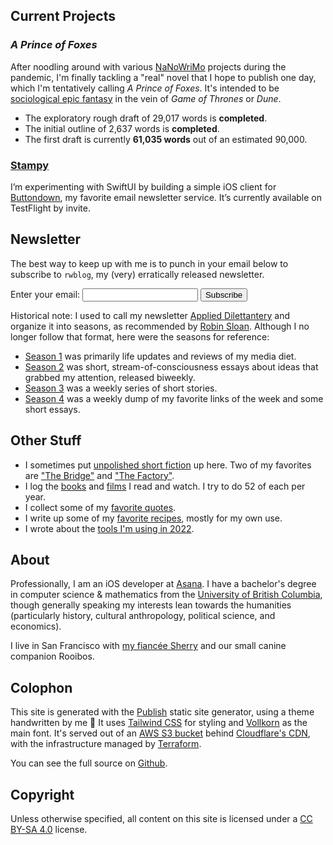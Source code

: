 ## Current Projects

### *A Prince of Foxes*

After noodling around with various [NaNoWriMo](https://nanowrimo.org) projects during the pandemic, I'm finally tackling a "real" novel that I hope to publish one day, which I'm tentatively calling *A Prince of Foxes*. It's intended to be [sociological epic fantasy](https://blogs.scientificamerican.com/observations/the-real-reason-fans-hate-the-last-season-of-game-of-thrones/) in the vein of *Game of Thrones* or *Dune*.

- The exploratory rough draft of 29,017 words is **completed**.
- The initial outline of 2,637 words is **completed**.
- The first draft is currently **61,035 words** out of an estimated 90,000.

###  [Stampy](https://github.com/rwblickhan/Stampy)

I’m experimenting with SwiftUI by building a simple iOS client for [Buttondown](https://buttondown.email/), my favorite email newsletter service. It’s currently available on TestFlight by invite.

## Newsletter

The best way to keep up with me is to punch in your email below to subscribe to `rwblog`, my (very) erratically released newsletter.

<div class="bg-rwb-slate-light dark:bg-neutral-800 my-4 px-5 pt-4 pb-1.5 max-w-2xl mx-auto rounded">
    <form
      action="https://buttondown.email/api/emails/embed-subscribe/rwblickhan"
      method="post"
      target="popupwindow"
      onsubmit="window.open('https://buttondown.email/rwblickhan', 'popupwindow')"
      class="embeddable-buttondown-form"
    >
      <label for="bd-email">Enter your email:</label>
      <input type="email" name="email" class="block mb-4 px-4 py-3 w-full bg-white dark:bg-neutral-900 border border-slate-400 rounded" />
      <input type="submit" value="Subscribe" class="block mb-2 px-4 py-3 w-full text-white bg-rwb-blue-light dark:bg-rwb-blue-dark border-0 rounded cursor-pointer" />
    </form>
</div>

Historical note: I used to call my newsletter [Applied Dilettantery](https://buttondown.email/rwblickhan) and organize it into seasons, as recommended by [Robin Sloan](https://www.robinsloan.com). Although I no longer follow that format, here were the seasons for reference:

* [Season 1](https://buttondown.email/rwblickhan/archive/soma-or-moving-to-san-francisco-and-living-to-tell/) was primarily life updates and reviews of my media diet.
* [Season 2](https://buttondown.email/rwblickhan/archive/misplaced-institutional-incentives-ad-s2e1/) was short, stream-of-consciousness essays about ideas that grabbed my attention, released biweekly.
* [Season 3](https://buttondown.email/rwblickhan/archive/the-house-part-i-s3e1/) was a weekly series of short stories.
* [Season 4](https://buttondown.email/rwblickhan/archive/whats-new-rooby-doo-applied-dilettantery-s4e1/) was a weekly dump of my favorite links of the week and some short essays.

## Other Stuff

* I sometimes put [unpolished short fiction](/stories) up here. Two of my favorites are ["The Bridge"](/stories/thebridge) and ["The Factory"](/stories/thefactory).
* I log the [books](/books) and [films](/films) I read and watch. I try to do 52 of each per year.
* I collect some of my [favorite quotes](/quotes).
* I write up some of my [favorite recipes](/recipes), mostly for my own use.
* I wrote about the [tools I'm using in 2022](/tools/2022).

## About

Professionally, I am an iOS developer at [Asana](https://asana.com/). I have a bachelor's degree in computer science & mathematics from the [University of British Columbia](https://www.ubc.ca/), though generally speaking my interests lean towards the humanities (particularly history, cultural anthropology, political science, and economics).

I live in San Francisco with [my fiancée Sherry](http://sherryyuan.me) and our small canine companion Rooibos.

## Colophon

This site is generated with the [Publish](https://github.com/JohnSundell/Publish) static site generator, using a theme handwritten by me 🙂 It uses [Tailwind CSS](https://tailwindcss.com) for styling and [Vollkorn](http://vollkorn-typeface.com) as the main font. It's served out of an [AWS S3 bucket](https://aws.amazon.com/s3/) behind [Cloudflare's CDN](https://www.cloudflare.com/), with the infrastructure managed by [Terraform](https://www.terraform.io/).

You can see the full source on [Github](https://github.com/rwblickhan/rwblickhan.org).

## Copyright

Unless otherwise specified, all content on this site is licensed under a [CC BY-SA 4.0](https://creativecommons.org/licenses/by-sa/4.0/) license.
